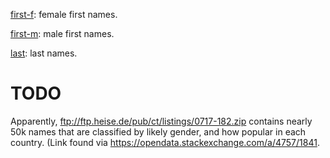 [first-f](https://raw.githubusercontent.com/ReneNyffenegger/wordlists.ch/master/data/names/first-f): female first names.

[first-m](https://raw.githubusercontent.com/ReneNyffenegger/wordlists.ch/master/data/names/first-m): male first names.

[last](https://raw.githubusercontent.com/ReneNyffenegger/wordlists.ch/master/data/names/last): last names.

# TODO

Apparently, ftp://ftp.heise.de/pub/ct/listings/0717-182.zip contains nearly 50k names that are classified
by likely gender, and how popular in each country. (Link found
via https://opendata.stackexchange.com/a/4757/1841.
